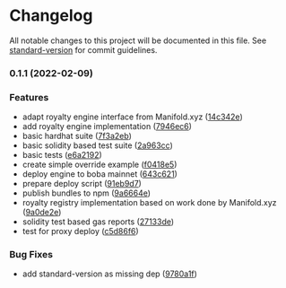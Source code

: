# Changelog

All notable changes to this project will be documented in this file. See [standard-version](https://github.com/conventional-changelog/standard-version) for commit guidelines.

### 0.1.1 (2022-02-09)


### Features

* adapt royalty engine interface from Manifold.xyz ([14c342e](https://github.com/ShibuiDAO/royalty-registry/commit/14c342ea2faf772b1f31b3ae42c13819e9dead1f))
* add royalty engine implementation ([7946ec6](https://github.com/ShibuiDAO/royalty-registry/commit/7946ec64a4f78814b1450e3a7001eb540e200c45))
* basic hardhat suite ([7f3a2eb](https://github.com/ShibuiDAO/royalty-registry/commit/7f3a2eb5b9c14e60adb20cd19e03fbf9fcd5befe))
* basic solidity based test suite ([2a963cc](https://github.com/ShibuiDAO/royalty-registry/commit/2a963cc77a8fd68292d147596ffd37723884072b))
* basic tests ([e6a2192](https://github.com/ShibuiDAO/royalty-registry/commit/e6a2192722bff0180e8c232c0c601da655dc5320))
* create simple override example ([f0418e5](https://github.com/ShibuiDAO/royalty-registry/commit/f0418e5d3969005430c86d6d3724679701405be7))
* deploy engine to boba mainnet ([643c621](https://github.com/ShibuiDAO/royalty-registry/commit/643c6218c87e07f5401bd5e5473855a323df55c6))
* prepare deploy script ([91eb9d7](https://github.com/ShibuiDAO/royalty-registry/commit/91eb9d7fc023c6c4479cbb7ee5a194c2af6f87d5))
* publish bundles to npm ([9a6664e](https://github.com/ShibuiDAO/royalty-registry/commit/9a6664ea8bfc75a11c2745b7598e6c8a50a25905))
* royalty registry implementation based on work done by Manifold.xyz ([9a0de2e](https://github.com/ShibuiDAO/royalty-registry/commit/9a0de2e3429ae6427378508c64e1431f113732fb))
* solidity test based gas reports ([27133de](https://github.com/ShibuiDAO/royalty-registry/commit/27133de0f0f1e3fd8fef74efe3a3d2d505aa18a8))
* test for proxy deploy ([c5d86f6](https://github.com/ShibuiDAO/royalty-registry/commit/c5d86f62a6426a8aab3a01b279dc0671c60a9b52))


### Bug Fixes

* add standard-version as missing dep ([9780a1f](https://github.com/ShibuiDAO/royalty-registry/commit/9780a1fab94e8f98d12a55653fc280b4f6f700c1))

